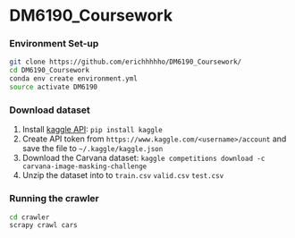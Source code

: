# DM6190_Coursework



### Environment Set-up

```bash
git clone https://github.com/erichhhhho/DM6190_Coursework/
cd DM6190_Coursework
conda env create environment.yml
source activate DM6190
```

### Download dataset

1. Install [kaggle API](https://github.com/Kaggle/kaggle-api): `pip install kaggle`
3. Create API token from `https://www.kaggle.com/<username>/account` and save the file to `~/.kaggle/kaggle.json` 
4. Download the Carvana dataset: `kaggle competitions download -c carvana-image-masking-challenge`
5. Unzip the dataset into to `train.csv` `valid.csv` `test.csv`
  
### Running the crawler

```bash
cd crawler
scrapy crawl cars
```

